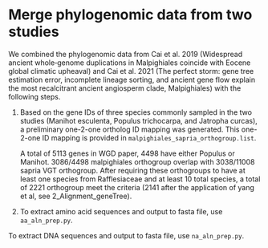 # Merge phylogenomic data from two studies

We combined the phylogenomic data from Cai et al. 2019 (Widespread ancient whole‐genome duplications in Malpighiales coincide with Eocene global climatic upheaval) and Cai et al. 2021 (The perfect storm: gene tree estimation error, incomplete lineage sorting, and ancient gene flow explain the most recalcitrant ancient angiosperm clade, Malpighiales) with the following steps.

1. Based on the gene IDs of three species commonly sampled in the two studies (Manihot esculenta, Populus trichocarpa, and Jatropha curcas), a preliminary one-2-one ortholog ID mapping was generated. This one-2-one ID mapping is provided in `malpighiales_sapria_orthogroup.list`.

   A total of 5113 genes in WGD paper, 4498 have either Populus or Manihot. 3086/4498 malpighiales orthogroup overlap with 3038/11008 sapria VGT orthogroup. After requiring these orthogroups to have at least one species from Rafflesiaceae and at least 10 total species, a total of 2221 orthogroup meet the criteria (2141 after the application of yang et al, see 2_Alignment_geneTree).

3. To extract amino acid sequences and output to fasta file, use `aa_aln_prep.py`.

To extract DNA sequences and output to fasta file, use `na_aln_prep.py`.
